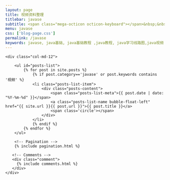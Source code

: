 ```yaml
---
layout: page
title: 视频资料整理
titlebar: javase
subtitle: <span class="mega-octicon octicon-keyboard"></span>&nbsp;&nbsp; 资料来自于网络,如果有侵权，请联系删除
menu: javase
css: ['blog-page.css']
permalink: /javase
keywords: javase, java基础, java基础教程 ,java教程, java学习线路图,java视频
---
```


<div class="row">

    <div class="col-md-12">

        <ul id="posts-list">
            {% for post in site.posts %}
                {% if post.category=='javase' or post.keywords contains '视频' %}
                <li class="posts-list-item">
                    <div class="posts-content">
                        <span class="posts-list-meta">{{ post.date | date: "%Y-%m-%d" }}</span>
                        <a class="posts-list-name bubble-float-left" href="{{ site.url }}{{ post.url }}">{{ post.title }}</a>
                        <span class='circle'></span>
                    </div>
                </li>
                {% endif %}
            {% endfor %}
        </ul> 

        <!-- Pagination -->
        {% include pagination.html %}

       <!-- Comments -->
       <div class="comment">
         {% include comments.html %}
       </div>
    </div>

</div>
<script>
    $(document).ready(function(){

        // Enable bootstrap tooltip
        $("body").tooltip({ selector: '[data-toggle=tooltip]' });

    });
</script>